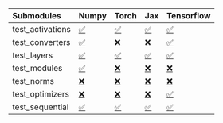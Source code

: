 | Submodules       | Numpy                                                                                                                           | Torch                                                                                                                           | Jax                                                                                                                             | Tensorflow                                                                                                                      |
|:-----------------|:--------------------------------------------------------------------------------------------------------------------------------|:--------------------------------------------------------------------------------------------------------------------------------|:--------------------------------------------------------------------------------------------------------------------------------|:--------------------------------------------------------------------------------------------------------------------------------|
| test_activations | <a href="https://github.com/unifyai/ivy/runs/8211482758?check_suite_focus=true" rel="noopener noreferrer" target="_blank">✅</a> | <a href="https://github.com/unifyai/ivy/runs/8211483802?check_suite_focus=true" rel="noopener noreferrer" target="_blank">✅</a> | <a href="https://github.com/unifyai/ivy/runs/8211484801?check_suite_focus=true" rel="noopener noreferrer" target="_blank">✅</a> | <a href="https://github.com/unifyai/ivy/runs/8211485851?check_suite_focus=true" rel="noopener noreferrer" target="_blank">✅</a> |
| test_converters  | <a href="https://github.com/unifyai/ivy/runs/8211482950?check_suite_focus=true" rel="noopener noreferrer" target="_blank">✅</a> | <a href="https://github.com/unifyai/ivy/runs/8211483971?check_suite_focus=true" rel="noopener noreferrer" target="_blank">❌</a> | <a href="https://github.com/unifyai/ivy/runs/8211484920?check_suite_focus=true" rel="noopener noreferrer" target="_blank">❌</a> | <a href="https://github.com/unifyai/ivy/runs/8211486034?check_suite_focus=true" rel="noopener noreferrer" target="_blank">✅</a> |
| test_layers      | <a href="https://github.com/unifyai/ivy/runs/8211483103?check_suite_focus=true" rel="noopener noreferrer" target="_blank">✅</a> | <a href="https://github.com/unifyai/ivy/runs/8211484112?check_suite_focus=true" rel="noopener noreferrer" target="_blank">✅</a> | <a href="https://github.com/unifyai/ivy/runs/8211485071?check_suite_focus=true" rel="noopener noreferrer" target="_blank">✅</a> | <a href="https://github.com/unifyai/ivy/runs/8211486157?check_suite_focus=true" rel="noopener noreferrer" target="_blank">✅</a> |
| test_modules     | <a href="https://github.com/unifyai/ivy/runs/8211483266?check_suite_focus=true" rel="noopener noreferrer" target="_blank">✅</a> | <a href="https://github.com/unifyai/ivy/runs/8211484241?check_suite_focus=true" rel="noopener noreferrer" target="_blank">❌</a> | <a href="https://github.com/unifyai/ivy/runs/8211485206?check_suite_focus=true" rel="noopener noreferrer" target="_blank">❌</a> | <a href="https://github.com/unifyai/ivy/runs/8211486290?check_suite_focus=true" rel="noopener noreferrer" target="_blank">❌</a> |
| test_norms       | <a href="https://github.com/unifyai/ivy/runs/8211483421?check_suite_focus=true" rel="noopener noreferrer" target="_blank">❌</a> | <a href="https://github.com/unifyai/ivy/runs/8211484393?check_suite_focus=true" rel="noopener noreferrer" target="_blank">❌</a> | <a href="https://github.com/unifyai/ivy/runs/8211485383?check_suite_focus=true" rel="noopener noreferrer" target="_blank">❌</a> | <a href="https://github.com/unifyai/ivy/runs/8211486420?check_suite_focus=true" rel="noopener noreferrer" target="_blank">❌</a> |
| test_optimizers  | <a href="https://github.com/unifyai/ivy/runs/8211483531?check_suite_focus=true" rel="noopener noreferrer" target="_blank">❌</a> | <a href="https://github.com/unifyai/ivy/runs/8211484532?check_suite_focus=true" rel="noopener noreferrer" target="_blank">❌</a> | <a href="https://github.com/unifyai/ivy/runs/8211485522?check_suite_focus=true" rel="noopener noreferrer" target="_blank">❌</a> | <a href="https://github.com/unifyai/ivy/runs/8211486580?check_suite_focus=true" rel="noopener noreferrer" target="_blank">✅</a> |
| test_sequential  | <a href="https://github.com/unifyai/ivy/runs/8211483666?check_suite_focus=true" rel="noopener noreferrer" target="_blank">✅</a> | <a href="https://github.com/unifyai/ivy/runs/8211484643?check_suite_focus=true" rel="noopener noreferrer" target="_blank">✅</a> | <a href="https://github.com/unifyai/ivy/runs/8211485673?check_suite_focus=true" rel="noopener noreferrer" target="_blank">✅</a> | <a href="https://github.com/unifyai/ivy/runs/8211486713?check_suite_focus=true" rel="noopener noreferrer" target="_blank">✅</a> |